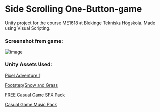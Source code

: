 # Side Scrolling One-Button-game
 Unity project for the course ME1618 at Blekinge Tekniska Högskola.
 Made using Visual Scripting.
 
### Screenshot from game:
![image](https://user-images.githubusercontent.com/11033735/179410904-3f93ce8c-7175-4b0f-bf57-e4028071542b.png)

### Unity Assets Used:
[Pixel Adventure 1](https://assetstore.unity.com/packages/2d/characters/pixel-adventure-1-155360)

[Footstep(Snow and Grass](https://assetstore.unity.com/packages/audio/sound-fx/footstep-snow-and-grass-90678)

[FREE Casual Game SFX Pack](https://assetstore.unity.com/packages/audio/sound-fx/free-casual-game-sfx-pack-54116)

[Casual Game Music Pack](https://assetstore.unity.com/packages/audio/music/casual-game-music-pack-53575)
